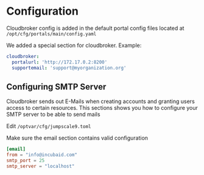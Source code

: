 # Configuration

Cloudbroker config is added in the default portal config files located at `/opt/cfg/portals/main/config.yaml`

We added a special section for cloudbroker.
Example:
```yaml
cloudbroker:
  portalurl: 'http://172.17.0.2:8200'
  supportemail: 'support@myorganization.org'
```

## Configuring SMTP Server

Cloudbroker sends out E-Mails when creating accounts and granting users access to certain resources.
This sections shows you how to configure your SMTP server to be able to send mails

Edit `/optvar/cfg/jumpscale9.toml`

Make sure the email section contains valid configuration

```toml
[email]
from = "info@incubaid.com"
smtp_port = 25
smtp_server = "localhost"
```